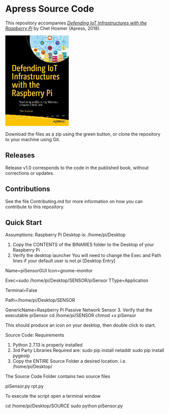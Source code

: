 # Apress Source Code



This repository accompanies [*Defending IoT Infrastructures with the Raspberry Pi*](http://www.apress.com/9781484236994) by Chet Hosmer (Apress, 2018).



[comment]: #cover

![Cover image](9781484236994.jpg)



Download the files as a zip using the green button, or clone the repository to your machine using Git.



## Releases



Release v1.0 corresponds to the code in the published book, without corrections or updates.



## Contributions



See the file Contributing.md for more information on how you can contribute to this repository.


## Quick Start

Assumptions: Raspberry Pi Desktop is: /home/pi/Desktop

1. Copy the CONTENTS of the BINARIES folder to the Desktop of your Raspberry Pi
2. Verify the desktop launcher
   You will need to change the Exec and Path lines if your default user is not pi
  [Desktop Entry]
  
Name=piSensorGUI
Icon=gnome-monitor
  
Exec=sudo /home/pi/Desktop/SENSOR/piSensor
  TType=Application
  
Terminal=False

  Path=/home/pi/Desktop/SENSOR
  
GenericName=Raspberry Pi Passive Network Sensor
3. Verify that the executable piSensor 
   cd /home/pi/SENSOR
   chmod +x piSensor

This should produce an icon on your desktop, then double click to start.

Source Code: Requirements
1) Python 2.7.13 is properly installed
2) 3rd Party Libraries Required are:
   sudo pip install netaddr
   sudo pip install pygeoip
3) Copy the ENTIRE Source Folder a desired location.  i.e. /home/pi/Desktop/

The Source Code Folder contains two source files

piSensor.py
rpt.py

To execute the script open a terminal window

cd /home/pi/Desktop/SOURCE
sudo python piSensor.py

